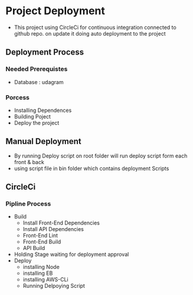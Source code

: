 # Project Deployment

- This project using CircleCi for continuous integration connected to github repo. on update it doing auto deployment to the project

## Deployment Process

### Needed Prerequistes

* Database : udagram

### Porcess

* Installing Dependences
* Building Poject
* Deploy the project

## Manual Deployment 

* By running Deploy script on root folder will run deploy script form each front & back
* using script file in bin folder which contains deployment Scripts

## CircleCi

### Pipline Process 

* Build
  * Install Front-End Dependencies
  * Install API Dependencies
  * Front-End Lint
  * Front-End Build
  * API Build
* Holding Stage waiting for deployment approval
* Deploy
  * installing Node
  * installing EB
  * installing AWS-CLi
  * Running Delpoying Script
